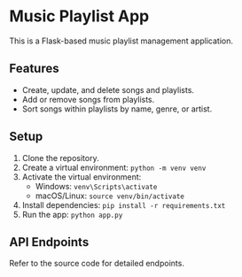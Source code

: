 # Music Playlist App

This is a Flask-based music playlist management application.

## Features
- Create, update, and delete songs and playlists.
- Add or remove songs from playlists.
- Sort songs within playlists by name, genre, or artist.

## Setup
1. Clone the repository.
2. Create a virtual environment: `python -m venv venv`
3. Activate the virtual environment:
   - Windows: `venv\Scripts\activate`
   - macOS/Linux: `source venv/bin/activate`
4. Install dependencies: `pip install -r requirements.txt`
5. Run the app: `python app.py`

## API Endpoints
Refer to the source code for detailed endpoints.
